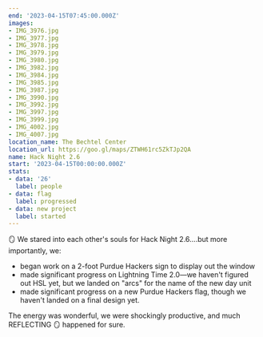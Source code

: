 ```yaml
---
end: '2023-04-15T07:45:00.000Z'
images:
- IMG_3976.jpg
- IMG_3977.jpg
- IMG_3978.jpg
- IMG_3979.jpg
- IMG_3980.jpg
- IMG_3982.jpg
- IMG_3984.jpg
- IMG_3985.jpg
- IMG_3987.jpg
- IMG_3990.jpg
- IMG_3992.jpg
- IMG_3997.jpg
- IMG_3999.jpg
- IMG_4002.jpg
- IMG_4007.jpg
location_name: The Bechtel Center
location_url: https://goo.gl/maps/ZTWH61rc5ZkTJp2QA
name: Hack Night 2.6
start: '2023-04-15T00:00:00.000Z'
stats:
- data: '26'
  label: people
- data: flag
  label: progressed
- data: new project
  label: started
---
```


🪞 We stared into each other's souls for Hack Night 2.6....but more importantly, we:

- began work on a 2-foot Purdue Hackers sign to display out the window
- made significant progress on Lightning Time 2.0—we haven't figured out HSL yet, but we landed on "arcs" for the name of the new day unit
- made significant progress on a new Purdue Hackers flag, though we haven't landed on a final design yet.

The energy was wonderful, we were shockingly productive, and much REFLECTING 🪞 happened for sure.